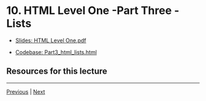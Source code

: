 # 10. HTML Level One -Part Three - Lists

-   [Slides: HTML Level One.pdf](https://python-ds.s3.us-west-1.amazonaws.com/Python-and-Django-Full-Stack-Web-Developer-Bootcamp/Resources/HTML+Level+One.pdf)

-   [Codebase: Part3_html_lists.html](../../codebase/python-django/HTML_Level_One/Part3_html_lists.html)



##  Resources for this lecture




---

[Previous](./9_HTML-Level-One-Part-Two-Basic-Tagging.md) | [Next](./11_HTML-Level-One-Part-Four-Divs-and-Spans.md)
